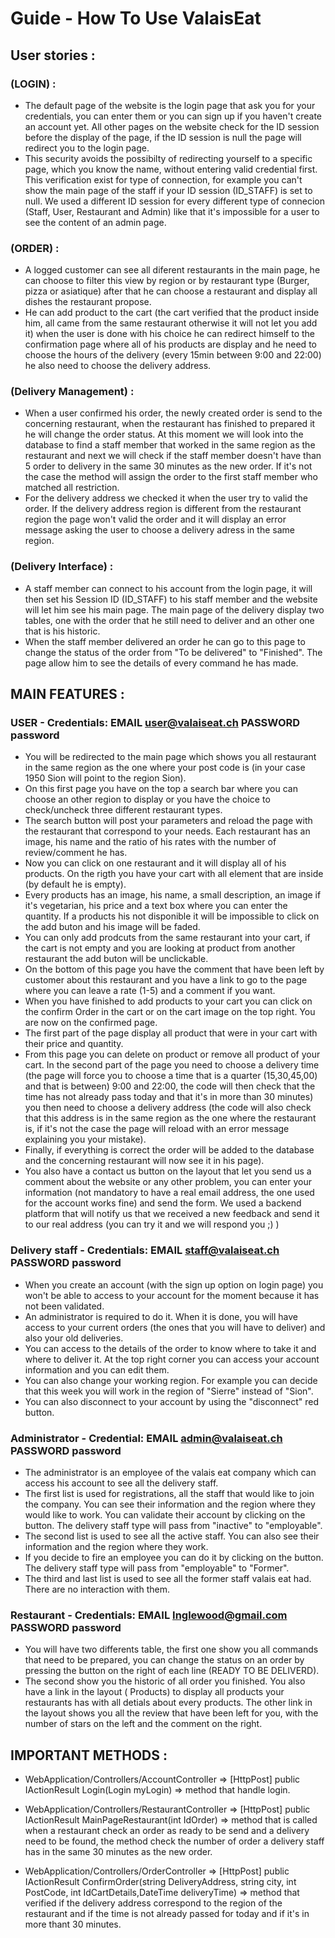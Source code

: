 # Guide - How To Use ValaisEat

## User stories : 

### (LOGIN) : 
- The default page of the website is the login page that ask you for your credentials, you can enter them or you can sign up if you haven't create an account yet. All other pages on the website check for the ID session before the display of the page, if the ID session is null the page will redirect you to the login page. 
- This security avoids the possibilty of redirecting yourself to a specific page, which you know the name, without entering valid credential first. This verification exist for type of connection, for example you can't show the main page of the staff if your ID session (ID_STAFF) is set to null. We used a different ID session for every different type of connecion (Staff, User, Restaurant and Admin) like that it's impossible for a user to see the content of an admin page. 

### (ORDER) : 
- A logged customer can see all diferent restaurants in the main page, he can choose to filter this view by region or by restaurant type (Burger, pizza or asiatique) after that he can choose a restaurant and display all dishes the restaurant propose. 
- He can add product to the cart (the cart verified that the product inside him, all came from the same restaurant otherwise it will not let you add it) when the user is done with his choice he can redirect himself to the confirmation page where all of his products are display and he need to choose the hours of the delivery (every 15min between 9:00 and 22:00) he also need to choose the delivery address. 

### (Delivery Management) : 
- When a user confirmed his order, the newly created order is send to the concerning restaurant, when the restaurant has finished to prepared it he will change the order status. At this moment we will look into the database to find a staff member that worked in the same region as the restaurant and next we will check if the staff member doesn't have than 5 order to delivery in the same 30 minutes as the new order. If it's not the case the method will assign the order to the first staff member who matched all restriction. 
- For the delivery address we checked it when the user try to valid the order. If the delivery address region is different from the restaurant region the page won't valid the order and it will display an error message asking the user to choose a delivery adress in the same region. 

### (Delivery Interface) : 
- A staff member can connect to his account from the login page, it will then set his Session ID (ID_STAFF) to his staff member and the website will let him see his main page. The main page of the delivery display two tables, one with the order that he still need to deliver and an other one that is his historic. 
- When the staff member delivered an order he can go to this page to change the status of the order from "To be delivered" to "Finished". The page allow him to see the details of every command he has made.  


## MAIN FEATURES : 

### USER - Credentials: EMAIL user@valaiseat.ch PASSWORD password
- You will be redirected to the main page which shows you all restaurant in the same region as the one where your post code is (in your case 1950 Sion will point to the region Sion). 
- On this first page you have on the top a search bar where you can choose an other region to display or you have the choice to check/uncheck three different restaurant types. 
- The search button will post your parameters and reload the page with the restaurant that correspond to your needs. Each restaurant has an image, his name and the ratio of his rates with the number of review/comment he has. 
- Now you can click on one restaurant and it will display all of his products. On the rigth you have your cart with all element that are inside (by default he is empty).
- Every products has an image, his name, a small description, an image if it's vegetarian, his price and a text box where you can enter the quantity. If a products his not disponible it will be impossible to click on the add buton and his image will be faded. 
- You can only add prodcuts from the same restaurant into your cart, if the cart is not empty and you are looking at product from another restaurant the add buton will be unclickable.
- On the bottom of this page you have the comment that have been left by customer about this restaurant and you have a link to go to the page where you can leave a rate (1-5) and a comment if you want.
- When you have finished to add products to your cart you can click on the confirm Order in the cart or on the cart image on the top right. You are now on the confirmed page.
- The first part of the page display all product that were in your cart with their price and quantity.
- From this page you can delete on product or remove all product of your cart. In the second part of the page you need to choose a delivery time (the page will force you to choose a time that is a quarter (15,30,45,00) and that is between) 9:00 and 22:00, the code will then check that the time has not already pass today and that it's in more than 30 minutes) you then need to choose a delivery address (the code will also check that this address is in the same region as the one where the restaurant is, if it's not the case the page will reload with an error message explaining you your mistake).
- Finally, if everything is correct the order will be added to the database and the concerning restaurant will now see it in his page).
- You also have a contact us button on the layout that let you send us a comment about the website or any other problem, you can enter your information (not mandatory to have a real email address, the one used for the account works fine) and send the form. We used a backend platform that will notify us that we received a new feedback and send it to our real address (you can try it and we will respond you ;) ) 


### Delivery staff - Credentials: EMAIL staff@valaiseat.ch PASSWORD password
- When you create an account (with the sign up option on login page) you won't be able to access to your account for the moment because it has not been validated. 
- An administrator is required to do it. When it is done, you will have access to your current orders (the ones that you will have to deliver) and also your old deliveries. 
- You can access to the details of the order to know where to take it and where to deliver it. At the top right corner you can access your account information and you can edit them.
- You can also change your working region. For example you can decide that this week you will work in the region of "Sierre" instead of "Sion".
- You can also disconnect to your account by using the "disconnect" red button.

### Administrator - Credential: EMAIL admin@valaiseat.ch PASSWORD password
- The administrator is an employee of the valais eat company which can access his account to see all the delivery staff.
- The first list is used for registrations, all the staff that would like to join the company. You can see their information and the region where they would like to work. You can validate their account by clicking on the button. The delivery staff type will pass from "inactive" to "employable".
- The second list is used to see all the active staff. You can also see their information and the region where they work.
- If you decide to fire an employee you can do it by clicking on the button. The delivery staff type will pass from "employable" to "Former".
- The third and last list is used to see all the former staff valais eat had. There are no interaction with them.

### Restaurant - Credentials: EMAIL Inglewood@gmail.com PASSWORD password 
- You will have two differents table, the first one show you all commands that need to be prepared, you can change the status on an order by pressing the button on the right of each line (READY TO BE DELIVERD). 
- The second show you the historic of all order you finished. You also have a link in the layout ( Products) to display all products your restaurants has with all detials about every products. The other link in the layout shows you all the review that have been left for you, with the number of stars on the left and the comment on the right.


## IMPORTANT METHODS :

- WebApplication/Controllers/AccountController => [HttpPost] public IActionResult Login(Login myLogin)  => method that handle login.

- WebApplication/Controllers/RestaurantController => [HttpPost] public IActionResult MainPageRestaurant(int IdOrder) => method that is called when a restaurant check an order as ready to be send and a delivery need to be found, the method check the number of order a delivery staff has in the same 30 minutes as the new order.

- WebApplication/Controllers/OrderController => [HttpPost] public IActionResult ConfirmOrder(string DeliveryAddress, string city, int PostCode, int IdCartDetails,DateTime deliveryTime) => method that verified if the delivery address correspond to the region of the restaurant and if the time is not already passed for today and if it's in more thant 30 minutes.
